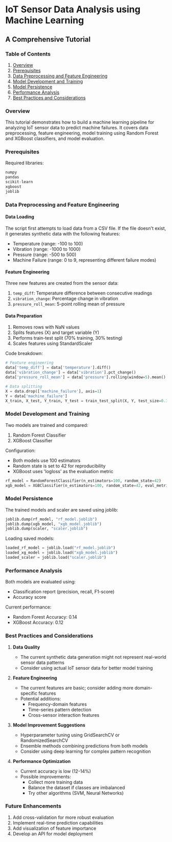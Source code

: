 # IoT Sensor Data Analysis using Machine Learning
## A Comprehensive Tutorial

### Table of Contents
1. [Overview](#overview)
2. [Prerequisites](#prerequisites)
3. [Data Preprocessing and Feature Engineering](#data-preprocessing)
4. [Model Development and Training](#model-development)
5. [Model Persistence](#model-persistence)
6. [Performance Analysis](#performance)
7. [Best Practices and Considerations](#best-practices)

### Overview <a name="overview"></a>
This tutorial demonstrates how to build a machine learning pipeline for analyzing IoT sensor data to predict machine failures. It covers data preprocessing, feature engineering, model training using Random Forest and XGBoost classifiers, and model evaluation.

### Prerequisites <a name="prerequisites"></a>
Required libraries:
```python
numpy
pandas
scikit-learn
xgboost
joblib
```

### Data Preprocessing and Feature Engineering <a name="data-preprocessing"></a>

#### Data Loading
The script first attempts to load data from a CSV file. If the file doesn't exist, it generates synthetic data with the following features:
- Temperature (range: -100 to 100)
- Vibration (range: -1000 to 1000)
- Pressure (range: -500 to 500)
- Machine Failure (range: 0 to 9, representing different failure modes)

#### Feature Engineering
Three new features are created from the sensor data:
1. `temp_diff`: Temperature difference between consecutive readings
2. `vibration_change`: Percentage change in vibration
3. `pressure_roll_mean`: 5-point rolling mean of pressure

#### Data Preparation
1. Removes rows with NaN values
2. Splits features (X) and target variable (Y)
3. Performs train-test split (70% training, 30% testing)
4. Scales features using StandardScaler

Code breakdown:
```python
# Feature engineering
data['temp_diff'] = data['temperature'].diff()
data['vibration_change'] = data['vibration'].pct_change()
data['pressure_roll_mean'] = data['pressure'].rolling(window=5).mean()

# Data splitting
X = data.drop(['machine_failure'], axis=1)
Y = data['machine_failure']
X_train, X_test, Y_train, Y_test = train_test_split(X, Y, test_size=0.3, random_state=42)
```

### Model Development and Training <a name="model-development"></a>

Two models are trained and compared:
1. Random Forest Classifier
2. XGBoost Classifier

Configuration:
- Both models use 100 estimators
- Random state is set to 42 for reproducibility
- XGBoost uses 'logloss' as the evaluation metric

```python
rf_model = RandomForestClassifier(n_estimators=100, random_state=42)
xgb_model = XGBClassifier(n_estimators=100, random_state=42, eval_metric='logloss')
```

### Model Persistence <a name="model-persistence"></a>
The trained models and scaler are saved using joblib:
```python
joblib.dump(rf_model, "rf_model.joblib")
joblib.dump(xgb_model, "xgb_model.joblib")
joblib.dump(scaler, "scaler.joblib")
```

Loading saved models:
```python
loaded_rf_model = joblib.load("rf_model.joblib")
loaded_xg_model = joblib.load("xgb_model.joblib")
loaded_scaler = joblib.load("scaler.joblib")
```

### Performance Analysis <a name="performance"></a>

Both models are evaluated using:
- Classification report (precision, recall, F1-score)
- Accuracy score

Current performance:
- Random Forest Accuracy: 0.14
- XGBoost Accuracy: 0.12

### Best Practices and Considerations <a name="best-practices"></a>

1. **Data Quality**
   - The current synthetic data generation might not represent real-world sensor data patterns
   - Consider using actual IoT sensor data for better model training

2. **Feature Engineering**
   - The current features are basic; consider adding more domain-specific features
   - Potential additions:
     - Frequency-domain features
     - Time-series pattern detection
     - Cross-sensor interaction features

3. **Model Improvement Suggestions**
   - Hyperparameter tuning using GridSearchCV or RandomizedSearchCV
   - Ensemble methods combining predictions from both models
   - Consider using deep learning for complex pattern recognition

4. **Performance Optimization**
   - Current accuracy is low (12-14%)
   - Possible improvements:
     - Collect more training data
     - Balance the dataset if classes are imbalanced
     - Try other algorithms (SVM, Neural Networks)

### Future Enhancements
1. Add cross-validation for more robust evaluation
2. Implement real-time prediction capabilities
3. Add visualization of feature importance
4. Develop an API for model deployment

